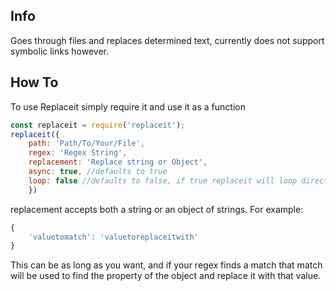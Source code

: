 ## Info
Goes through files and replaces determined text, currently does not support symbolic links however.

## How To
To use Replaceit simply require it and use it as a function

```js
const replaceit = require('replaceit');
replaceit({
    path: 'Path/To/Your/File',
    regex: 'Regex String',
    replacement: 'Replace string or Object',
    async: true, //defaults to true
    loop: false //defaults to false, if true replaceit will loop directories if the path given is a directory
    })
```

replacement accepts both a string or an object of strings. For example:

```js
{
    'valuetomatch': 'valuetoreplaceitwith'
}
```

This can be as long as you want, and if your regex finds a match that match will be used to find the property of the object and replace it with that value.
